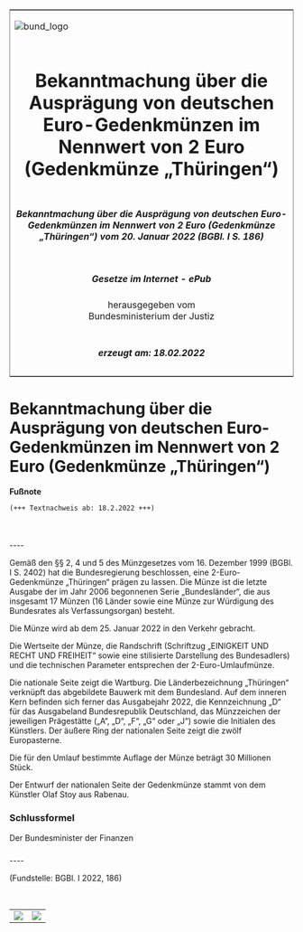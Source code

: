 <span id="DECKBLATT.html"></span>

<table border="0" frame="border" width="100%">

<tr valign="top">

<td align="left">

![bund\_logo](BfJ_2021_Web_de_de.gif)

</td>

<td align="right">

 

</td>

</tr>

<tr align="center" valign="middle">

<td colspan="2">

# Bekanntmachung über die Ausprägung von deutschen Euro-Gedenkmünzen im Nennwert von 2 Euro (Gedenkmünze „Thüringen“)

</td>

</tr>

<tr align="center" valign="middle">

<td colspan="2">

##### Bekanntmachung über die Ausprägung von deutschen Euro-Gedenkmünzen im Nennwert von 2 Euro (Gedenkmünze „Thüringen“) vom 20. Januar 2022 (BGBl. I S. 186)

</td>

</tr>

<tr align="center" valign="middle">

<td colspan="2">

  
  

##### Gesetze im Internet - ePub  
  
herausgegeben vom  
Bundesministerium der Justiz

</td>

</tr>

<tr align="center" valign="bottom">

<td colspan="2">

  
  

##### erzeugt am: 18.02.2022

</td>

</tr>

</table>

<span id="BJNR018600022.html"></span>

# Bekanntmachung über die Ausprägung von deutschen Euro-Gedenkmünzen im Nennwert von 2 Euro (Gedenkmünze „Thüringen“)

<div>

  
**Fußnote**

<div class="jnhtml">

<div>

<div class="jurAbsatz">

  

``` 
(+++ Textnachweis ab: 18.2.2022 +++)

 
```

</div>

</div>

</div>

</div>

<span id="BJNR018600022BJNE000100000.html"></span>

###   
\----

<div>

<div class="jnhtml">

<div>

<div class="jurAbsatz">

Gemäß den §§ 2, 4 und 5 des Münzgesetzes vom 16. Dezember 1999 (BGBl. I
S. 2402) hat die Bundesregierung beschlossen, eine 2-Euro-Gedenkmünze
„Thüringen“ prägen zu lassen. Die Münze ist die letzte Ausgabe der im
Jahr 2006 begonnenen Serie „Bundesländer“, die aus insgesamt 17 Münzen
(16 Länder sowie eine Münze zur Würdigung des Bundesrates als
Verfassungsorgan) besteht.

</div>

<div class="jurAbsatz">

Die Münze wird ab dem 25. Januar 2022 in den Verkehr gebracht.

</div>

<div class="jurAbsatz">

Die Wertseite der Münze, die Randschrift (Schriftzug „EINIGKEIT UND
RECHT UND FREIHEIT“ sowie eine stilisierte Darstellung des Bundesadlers)
und die technischen Parameter entsprechen der 2-Euro-Umlaufmünze.

</div>

<div class="jurAbsatz">

Die nationale Seite zeigt die Wartburg. Die Länderbezeichnung
„Thüringen“ verknüpft das abgebildete Bauwerk mit dem Bundesland.
Auf dem inneren Kern befinden sich ferner das Ausgabejahr 2022, die
Kennzeichnung „D“ für das Ausgabeland Bundesrepublik Deutschland, das
Münzzeichen der jeweiligen Prägestätte („A“, „D“, „F“, „G“ oder „J“)
sowie die Initialen des Künstlers. Der äußere Ring der nationalen Seite
zeigt die zwölf Europasterne.

</div>

<div class="jurAbsatz">

Die für den Umlauf bestimmte Auflage der Münze beträgt 30 Millionen
Stück.

</div>

<div class="jurAbsatz">

Der Entwurf der nationalen Seite der Gedenkmünze stammt von dem Künstler
Olaf Stoy aus Rabenau.

</div>

</div>

</div>

</div>

<span id="BJNR018600022BJNE000200000.html"></span>

### Schlussformel  

<div>

<div class="jnhtml">

<div>

<div class="jurAbsatz">

<span class="SP">Der Bundesminister der Finanzen</span>

</div>

</div>

</div>

</div>

<span id="BJNR018600022BJNE000300000.html"></span>

###   
\----

<div>

<div class="jnhtml">

<div>

<div class="jurAbsatz">

<div class="kommentar_Fundstelle">

(Fundstelle: BGBl. I 2022, 186)

</div>

</div>

<div class="jurAbsatz">

 

</div>

|                                   |                                   |
| :-------------------------------: | :-------------------------------: |
| ![](bgbl1_2022_j0186-1_0010.jpeg) | ![](bgbl1_2022_j0186-1_0020.jpeg) |

</div>

</div>

</div>
